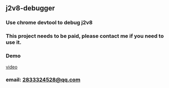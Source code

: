 ## j2v8-debugger

### Use chrome devtool to debug j2v8

### This project needs to be paid, please contact me if you need to use it.

### Demo
[video](https://www.bilibili.com/video/BV1s14y1i7Ma/)

### email: 2833324528@qq.com
